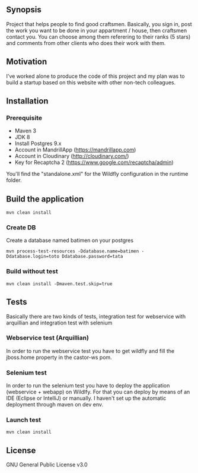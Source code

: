 ## Synopsis

Project that helps people to find good craftsmen. Basically, you sign in, post the work you want to be done in your appartment / house, then craftsmen contact you. You can choose among them referering to their ranks (5 stars) and comments from other clients who does their work with them.

## Motivation

I've worked alone to produce the code of this project and my plan was to build a startup based on this website with other non-tech colleagues.

## Installation

### Prerequisite

- Maven 3
- JDK 8
- Install Postgres 9.x
- Account in MandrillApp (https://mandrillapp.com)
- Account in Cloudinary (http://cloudinary.com/)
- Key for Recaptcha 2 (https://www.google.com/recaptcha/admin)

You'll find the "standalone.xml" for the Wildfly configuration in the runtime folder.

## Build the application
`mvn clean install`

### Create DB

Create a database named batimen on your postgres

`mvn process-test-resources -Ddatabase.name=batimen -Ddatabase.login=toto Ddatabase.password=tata`

### Build without test

`mvn clean install -Dmaven.test.skip=true`

## Tests

Basically there are two kinds of tests, integration test for webservice with arquillian and integration test with selenium

### Webservice test (Arquillian)

In order to run the webservice test you have to get wildfly and fill the jboss.home property in the castor-ws pom.

### Selenium test

 In order to run the selenium test you have to deploy the application (webservice + webapp) on Wildlfy. For that you can deploy by means of an IDE (Eclipse or IntelliJ) or manually. I haven't set up the automatic deployment through maven on dev env.

### Launch test

`mvn clean install`

## License

GNU General Public License v3.0